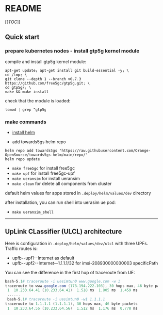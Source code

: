 # README

[[_TOC_]]

## Quick start

### prepare kubernetes nodes - install gtp5g kernel module

compile and install gtp5g kernel module:

```
apt-get update; apt-get install git build-essential -y; \
cd /tmp; \
git clone --depth 1 --branch v0.7.3 https://github.com/free5gc/gtp5g.git; \
cd gtp5g/; \
make && make install
```

check that the module is loaded:

`lsmod | grep ^gtp5g`

### make commands

* [install helm](https://helm.sh/docs/intro/install/)

* add towards5gs helm repo

```
helm repo add towards5gs 'https://raw.githubusercontent.com/Orange-OpenSource/towards5gs-helm/main/repo/'
helm repo update
```

* `make free5gc` for install free5gc
* `make upf` for install free5gc-upf
* `make ueransim` for install ueransim
* `make clean` for delete all components from cluster

default helm values for apps stored in `.deploy/helm/values/dev` directory

after installation, you can run shell into uerasim ue pod:

* `make ueransim_shell`

---
## UpLink CLassifier (ULCL) architecture
Here is configuration in `.deploy/helm/values/dev/ulcl` with three UPFs. 
Traffic routes is:
- upfb--upf1--Internet as default
- upfb--upf2--Internet--1.1.1.1/32 for imsi-208930000000003 specificPath

You can see the difference in the first hop of traceroute from UE:
```powershell
bash-5.1# traceroute -i uesimtun0 www.google.com -w 1
traceroute to www.google.com (173.194.222.103), 30 hops max, 46 byte packets
 1  10.233.64.41 (10.233.64.41)  1.518 ms  1.805 ms  1.459 ms
 ......
 bash-5.1# traceroute -i uesimtun0 -w1 1.1.1.1
traceroute to 1.1.1.1 (1.1.1.1), 30 hops max, 46 byte packets
 1  10.233.64.56 (10.233.64.56)  1.512 ms  1.176 ms  0.778 ms
```